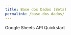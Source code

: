 ```yaml
---
title: Base dos Dados (Beta)
permalink: /base-dos-dados/
---
```



<!DOCTYPE html>
<html>
<head>
<title>Google Sheets API Quickstart</title>
<meta charset="utf-8" />
</head>
<body>
<p>Google Sheets API Quickstart</p>

<!--Add buttons to initiate auth sequence and sign out-->
<button id="authorize_button" style="display: none;">Authorize</button>
<button id="signout_button" style="display: none;">Sign Out</button>

<pre id="content" style="white-space: pre-wrap;"></pre>

<script type="text/javascript">
// Client ID and API key from the Developer Console
var CLIENT_ID = '310391224199-s21mnml2r967s01ra1kfatl4652ccrs5.apps.googleusercontent.com';
var API_KEY = 'AIzaSyDeUuN2Ggt2KABI7PXlrs7JsTSFY4jIh2I';

// Array of API discovery doc URLs for APIs used by the quickstart
var DISCOVERY_DOCS = ["https://sheets.googleapis.com/$discovery/rest?version=v4"];

// Authorization scopes required by the API; multiple scopes can be
// included, separated by spaces.
var SCOPES = "https://www.googleapis.com/auth/spreadsheets.readonly";

var authorizeButton = document.getElementById('authorize_button');
var signoutButton = document.getElementById('signout_button');

/**
*  On load, called to load the auth2 library and API client library.
*/
function handleClientLoad() {
gapi.load('client:auth2', initClient);
}

/**
*  Initializes the API client library and sets up sign-in state
*  listeners.
*/
function initClient() {
gapi.client.init({
apiKey: API_KEY,
clientId: CLIENT_ID,
discoveryDocs: DISCOVERY_DOCS,
scope: SCOPES
}).then(function () {
// Listen for sign-in state changes.
gapi.auth2.getAuthInstance().isSignedIn.listen(updateSigninStatus);

// Handle the initial sign-in state.
updateSigninStatus(gapi.auth2.getAuthInstance().isSignedIn.get());
authorizeButton.onclick = handleAuthClick;
signoutButton.onclick = handleSignoutClick;
}, function(error) {
appendPre(JSON.stringify(error, null, 2));
});
}

/**
*  Called when the signed in status changes, to update the UI
*  appropriately. After a sign-in, the API is called.
*/
function updateSigninStatus(isSignedIn) {
if (isSignedIn) {
authorizeButton.style.display = 'none';
signoutButton.style.display = 'block';
listMajors();
} else {
authorizeButton.style.display = 'block';
signoutButton.style.display = 'none';
}
}

/**
*  Sign in the user upon button click.
*/
function handleAuthClick(event) {
gapi.auth2.getAuthInstance().signIn();
}

/**
*  Sign out the user upon button click.
*/
function handleSignoutClick(event) {
gapi.auth2.getAuthInstance().signOut();
}

/**
* Append a pre element to the body containing the given message
* as its text node. Used to display the results of the API call.
*
* @param {string} message Text to be placed in pre element.
*/
function appendPre(message) {
var pre = document.getElementById('content');
var textContent = document.createTextNode(message + '\n');
pre.appendChild(textContent);
}

/**
* Print the names and majors of students in a sample spreadsheet:
* https://docs.google.com/spreadsheets/d/1BxiMVs0XRA5nFMdKvBdBZjgmUUqptlbs74OgvE2upms/edit
*/
function listMajors() {
gapi.client.sheets.spreadsheets.values.get({
spreadsheetId: '1ZRL7s4SQrtFO5T-q2l1jpPupO8DPLu3ZKg0SWMftMXc',
range: 'database',
}).then(function(response) {
var range = response.result;
if (range.values.length > 0) {
appendPre('Name, Major:');
for (i = 0; i < range.values.length; i++) {
var row = range.values[i];
// Print columns A and E, which correspond to indices 0 and 4.
appendPre(row[0] + ', ' + row[4]);
}
} else {
appendPre('No data found.');
}
}, function(response) {
appendPre('Error: ' + response.result.error.message);
});
}

</script>

<script async defer src="https://apis.google.com/js/api.js"
onload="this.onload=function(){};handleClientLoad()"
onreadystatechange="if (this.readyState === 'complete') this.onload()">
</script>
</body>
</html>


